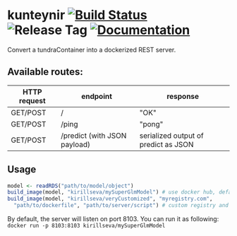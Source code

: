 kunteynir [![Build Status](https://travis-ci.org/peterhurford/batchman.svg?branch=master)](https://travis-ci.org/kirillseva/kunteynir) ![Release Tag](https://img.shields.io/github/tag/kirillseva/kunteynir.svg) [![Documentation](https://img.shields.io/badge/rocco--docs-%E2%9C%93-blue.svg)](http://kirillseva.github.io/kunteynir/)
===========

Convert a tundraContainer into a dockerized REST server.

Available routes:
-----
HTTP request | endpoint                     | response
-------------|------------------------------|---------
GET/POST     | /                            | "OK"
GET/POST     | /ping                        | "pong"
GET/POST     | /predict (with JSON payload) | serialized output of predict as JSON

Usage
----
```r
model <- readRDS("path/to/model/object")
build_image(model, "kirillseva/mySuperGlmModel") # use docker hub, default options
build_image(model, "kirillseva/veryCustomized", "myregistry.com",
  "path/to/dockerfile", "path/to/server/script") # custom registry and configs
```

By default, the server will listen on port 8103. You can run it as following:
`docker run -p 8103:8103 kirillseva/mySuperGlmModel`
